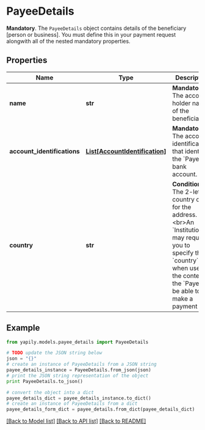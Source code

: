 # PayeeDetails

__Mandatory__. The `PayeeDetails` object contains details of the beneficiary [person or business]. You must define this in your payment request alongwith all of the nested mandatory properties.

## Properties
Name | Type | Description | Notes
------------ | ------------- | ------------- | -------------
**name** | **str** | __Mandatory__. The account holder name of the beneficiary. | 
**account_identifications** | [**List[AccountIdentification]**](AccountIdentification.md) | __Mandatory__. The account identifications that identify the &#x60;Payee&#x60; bank account. | 
**country** | **str** | __Conditional__. The 2-letter country code for the address. &lt;br&gt;&lt;br&gt;An &#x60;Institution&#x60; may require you to specify the &#x60;country&#x60; when used in the context of the &#x60;Payee&#x60; to be able to make a payment | 

## Example

```python
from yapily.models.payee_details import PayeeDetails

# TODO update the JSON string below
json = "{}"
# create an instance of PayeeDetails from a JSON string
payee_details_instance = PayeeDetails.from_json(json)
# print the JSON string representation of the object
print PayeeDetails.to_json()

# convert the object into a dict
payee_details_dict = payee_details_instance.to_dict()
# create an instance of PayeeDetails from a dict
payee_details_form_dict = payee_details.from_dict(payee_details_dict)
```
[[Back to Model list]](../README.md#documentation-for-models) [[Back to API list]](../README.md#documentation-for-api-endpoints) [[Back to README]](../README.md)


